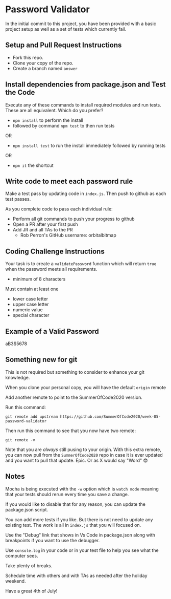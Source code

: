 # Password Validator

In the initial commit to this project, you have been provided with a basic project setup as well as a set of tests which currently fail. 

## Setup and Pull Request Instructions

- Fork this repo.
- Clone your copy of the repo.
- Create a branch named `answer`

## Install dependencies from package.json and Test the Code

Execute any of these commands to install required modules and run tests. These are all equivalent. Which do you prefer?

- `npm install` to perform the install
- followed by command `npm test` to then run tests

OR

- `npm install test` to run the install immediately followed by running tests

OR

- `npm it` the shortcut


## Write code to meet each password rule

Make a test pass by updating code in `index.js`. Then push to github as each test passes.

As you complete code to pass each individual rule:

- Perform all git commands to push your progress to github
- Open a PR after your first push
- Add JR and all TAs to the PR
  - Rob Perron's GitHub username: orbitalbitmap

## Coding Challenge Instructions

Your task is to create a `validatePassword` function which will return `true` when the password meets all requirements.

- minimum of 8 characters

Must contain at least one

- lower case letter
- upper case letter
- numeric value
- special character

## Example of a Valid Password

aB3$5678

## Something new for git

This is not required but something to consider to enhance your git knowledge.

When you clone your personal copy, you will have the default `origin` remote

Add another remote to point to the SummerOfCode2020 version.

Run this command:

`git remote add upstream https://github.com/SummerOfCode2020/week-05-password-validator`

Then run this command to see that you now have two remote:

`git remote -v`

Note that you are *always* still pusing to your origin. With this extra remote, you can now pull from the `SummerOfCode2020` repo in case it is ever updated and you want to pull that update. Epic. Or as X would say "Word" 😎

## Notes

Mocha is being executed with the `-w` option which is `watch mode` meaning that your tests should rerun every time you save a change.

If you would like to disable that for any reason, you can update the package.json script.

You can add more tests if you like. But there is not need to update any existing test. The work is all in `index.js` that you will focused on.

Use the "Debug" link that shows in Vs Code in package.json along with breakpoints if you want to use the debugger.

Use `console.log` in your code or in your test file to help you see what the computer sees.

Take plenty of breaks.  

Schedule time with others and with TAs as needed after the holiday weekend.

Have a great 4th of July!
